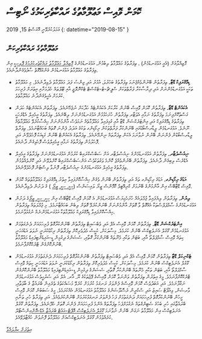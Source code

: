# ކޮމަން ވޮއިސް މަޢުލޫމާތުގެ ރައްކާތެރިކަމުގެ ނޯޓިސް

ޢަމަލުކުރެވޭނީ އޮގަސްޓު 15, 2019 {: datetime="2019-08-15" }

## މަޢުލޫމާތުގެ ރައްކާތެރިކަން

މޮޒިއްލާއަށް (އެއީ އަޅުގަނޑުމެން) ، ތިފަރާތުގެ މަޢުލޫމާތު ލިބުމުން، އަޅުގަނޑުމެންގެ [މޮޒިއްލާ މަޢުލޫމާތު ރައްކާތެރިކުރުމުގެ ޕޮލިސީ](https://www.mozilla.org/privacy) އިން ތިފަރާތުގެ މަޢުލޫމާތު އަޅުގަނޑުމެން ގެންގުޅޭގޮތް ސާފުވެގެންދާނެއެވެ.

* **ޑިމޮގްރަފިކް ޑޭޓާ.** ތިފަރާތުން ބޭނުންވެއްޖެނަމަ ތިފަރާތުގެ ބަހުރުވަ، އުމުރު އަދި ޖިންސު ފަދަ މަޢުލޫމާތު ދެވިދާނެއެވެ. މި މަޢުލޫމާތު ތަކަކީ އަޅުގަނޑުމެންނަށް އަދި ދިރާސާކުރާ ފަރާތްތަކަށް ސްޕީޗް-ޓު-ޓެކްސްޓް ޓެކްނޮލޮޖީ އާއި ޓޫލްތައް ހެދުމަށާއި އިތުރަށް ފުރިހަމަ ކުރުމަށް އެޙީވެގެންދާނެ މަޢުލޫމާތެވެ.

* **އެކައުންޓް ޑޭޓާ.** ތިފަރާތުން ކޮމަން ވޮއިސް ބޭނުން ކުރާކަށް އެކައުންޓެއް ހަދާކަށް ނުޖެހޭނެއެވެ. ތިފަރާތުން އެކައުންޓެއް ހަދަން ގަސްތުކޮށްފިނަމަ ތިފަރާތުގެ ނަމާއި އެވަޓާރ ތިފަރާތުން ހުށަހެޅުމުން އަޅުގަނޑުމެންނަށް ލިބޭނެއެވެ. ތިފަރާތުގެ އީމެއިލް އެޑްރެހަކީ ތިފަރާތުގެ ޑިމޮގްރަފިކް އަދި އިންޓަރެކްޝަން ޑޭޓާ އާއި ގުޅިފައިވާ މަޢުލޫމާތެއް ނަމަވެސް އާންމުންނަށް ޙިއްސާކުރެވޭ މަޢުލޫމާތެއް ނޫނެވެ. އަޅުގަނޑުމެން ލީޑާރސްބޯޑުގައި ބޭނުންކުރާ ފަރާތްތަކުން ރިކޯޑިންގ ތަކުގެ އަދަދު ފެންނަ ގޮތައް ބަހައްޓާނަމެވެ. ތިފަރާތް ލީޑާރސްބޯޑުން ފެންނަން ބޭނުން ނުވާނަމަ އެކަން ތިފަރާތައް ނިންމޭނެއެވެ. ތިފަރާތުގެ އެކައުންޓް ބޭނުން ގަޑިއަކު ފޮހެލެވޭނެ އަދި ފޮހެލުމުން ތިފަރާތުގެ ނަމާއި އީމެއިލްވެސް ފޮހެވިގެން ދާނެއެވެ.

* **ނިއުސްލެޓާރ.** ތިފަރާތުން އަޅުގަނޑުމެންގެ ނިއުސްލެޓާރ އަށް ސަބްސްކްރައިބް ކުރުމުން އަޅުގަނޑުމެންނަށް ތިފަރާތުގެ އީމެއިލް އެޑްރެސް ލިބިގެން ދާނެއެވެ. ތިފަރާތުން ބޭނުންވެއްޖެ ކޮންމެ ވަގުތަކުވެސް އަންސަބްސްކްރައިބް ކޮށްލެވޭނެ އަދި ކޮށްލެއްވުމުން ތިފަރާތުގެ އީމެއިލް އަޅުގަނޑުމެންގެ ނިއުސްލެޓާރ ފޮނުވާ ލިސްޓުން ފޮހެލެވޭނެއެވެ.

* **އަޑުގެ ރިކޯޑިންގ.** އަޑުގެ ރިކޯޑިންގ ތައް އަދި ތިފަރާތުން ބޭނުން ވެގެން ޙިއްސާކޮށްފައިވާ އިތުރު ޑިމޮގްރަފިކް މަޢުލޫމާތުތައް ކޮމަން ވޮއިސް ޑޭޓާބޭސް އިން އާންމުންގެ ބޭނުމަށް ކްރިއޭޓިވް ކޮމޮންސް ޒީރޯ ލައިސަންސް ([ސީ. ސީ. ޒީރޯ](https://creativecommons.org/publicdomain/zero/1.0/) ) ގެ ދަށުން ދެވިދާނެއެވެ.

* **ލިޔުން.** ތިފަރާތުން ލިޔެފައިވާ ޖުމްލައެއް ހުށަހެޅިޔަސް އަޅުގަނޑުމެން އެ ކޮމަން ވޮއިސް ޑޭޓާބޭސް އިން [ސީ. ސީ. ޒީރޯ](https://creativecommons.org/publicdomain/zero/1.0/)ގެ ދަށުން އަޅުގަނޑުމެންގެ ސާމްޕަލްސްތަކާ އެއްގޮތް ވާ ގޮތަށް އާންމުންނަށް ބޭނުންކުރެވޭ ގޮތަށް ލިބެން ބަހައްޓާނަމެވެ. މި ޖުމްލަތައް ތިފަރާތުން ޙިއްސާކޮށްފައިވާ ޑިމޮގްރަފިކް މަޢުލޫމާތަކާ އަޅުގަނޑުމެންނެއް ނުގުޅުވާނަމެވެ.

* **އިންޓަރެކްޝަން ޑޭޓާ.** ތިފަރާތުން ކޮމަން ވޮއިސް އެޕް އަދި ވެބްސައިޓް ތިފަރާތުން ބޭނުންކުރާގޮތް ފުރިހަމައަށް ދެނެގަތުމަށް އަޅުގަނޑުމެން ގޫގުލް އެނަލެޓިކްސް ބޭނުން ކުރަމެވެ. މިސާލަކަށް، ކުކީސް މެދުވެރިކޮށް ތިފަރާތުން ރިކޯޑުކުރަނީ ނުވަތަ އަޑުއަހަނީ ކިތައް ވޮއިސް ސާމްޕަލްތޯ އާއި، ބަޓަން ތަކާއި މެނޫތައް ބޭނުންކުރާ ގޮތާއި، ސެޝަންގެ ދިގުމިން ޑީ-އައިޑެންޓިފައިޑް މަޢުލޫމާތު ބޭނުންކޮށްގެން ޓްރެކްކޮށްފާނަމެވެ.

* **ޓެކްނިކަލް ޑޭޓާ** ތިފަރާތުން ކޮމަން ވޮއިސް އެޕް އަދި ވެބްސައިޓް ތިފަރާތުން ބޭނުންކުރާގޮތް ފުރިހަމައަށް ދެނެގަތުމަށް އަޅުގަނޑުމެން ގޫގުލް އެނަލެޓިކްސް ބޭނުން ކުރަމެވެ. މިސާލަކަށް، ކުކީސް މެދުވެރިކޮށް ތިފަރާތުން ރިކޯޑުކުރަނީ ނުވަތަ އަޑުއަހަނީ ކިތައް ވޮއިސް ސާމްޕަލްތޯ އާއި، ބަޓަން ތަކާއި މެނޫތައް ބޭނުންކުރާ ގޮތާއި، ސެޝަންގެ ދިގުމިން ޑީ-އައިޑެންޓިފައިޑް މަޢުލޫމާތު ބޭނުންކޮށްގެން ޓްރެކްކޮށްފާނަމެވެ. މީގެ އިތުރުން ތިފަރާތުން ވަންނަވާ ކޮމަން ވޮއިސްގެ ޕޭޖުތަކުގެ ޔޫ. އާރ. އެލް އަދި ސުރުޙީވެސް އަޅުގަނޑުމެން ނަގާފާނަމެވެ. އަދި އަބަދުވެސް ކޮމަން ވޮއިސްގެ ފެންވަރު ރަނގަޅު ކުރުމަށް ކުރެވޭ މަސައްކަތުގެ ތެރެއިން ބްރައުޒާ ގެ ބާވަތާއި، ވާރޝަން، ވިއުޕޯޓް ސައިޒު އަދި ސްކްރީން ރެސޮލޫޝަންގެ މަޢުލޫމާތު އަޅުގަނޑުމެން އެއްކުރަމެވެ. މީގެ ސަބަބުން ކޮމަން ވޮއިސް މީހުން ބޭނުންކުރާގޮތް ފުރިހަމައަށް ދަނެގަތުމަށް ފަހު ފެންވަރު ރަނގަޅުކުރުމަށް ބޭނުންކުރެވެއެވެ. އަދި ތިފަރާތް ހުރި ތަނާއި ބްރައުޒާގައި ހުރި ބަހުގެ ސެޓިންގްތައް ނެގުމަށްފަހު ތިފަރާތައް އެންމެ ފުރިހަމައަށް ފެންނަ ގޮތަށް ހެދޭނެއެވެ. ތިފަރާތުން ގޫގުލް އެނަލެޓިކްސް އިން މަޢުލޫމާތު ނަގަން ބޭނުން ނުވާނަމަ [ގޫގުލް އެނަލެޓިކްސް އޮޕްޓް-އައުޓް ބްރައުޒާ އެޑް-އޮން](https://tools.google.com/dlpage/gaoptout)އިންސްޓޯލް ކުރެއްވުމުން ގޫގުލް އެނަލެޓިކްސްއަށް މަޢުލޫމާތު ފޮނުވުން ހުއްޓާލެވޭއެވެ.

[އިތުރަށް ކިޔާލައްވާ](https://github.com/common-voice/common-voice/blob/main/docs/data_dictionary.md)
